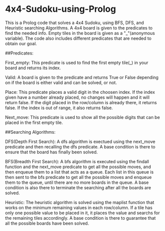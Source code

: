 # 4x4-Sudoku-using-Prolog
This is a Prolog code that solves a 4x4 Sudoku, using BFS, DFS, and Heuristic searching Algorithms. A 4x4 board is given to the predicates to find the needed info. Empty tiles in the board is given as a "_"(anonymous variable).  The code also includes different predicates that are needed to obtain our goal.

##Predicates:

  First_empty:
  This predicate is used to find the first empty tile(_) in your board and returns its index.
  
  Valid:
  A board is given to the predicate and returns True or False depending on if the board is either valid and can be solved, or not.
  
  Place:
  This predicate places a valid digit in the choosen index. If the index given have a number already placed, no changes will happen and it will return false. If the digit placed in the row/column is already there, it returns false. If the index is out of range, it also returns false.
  
  Next_move:
  This predicate is used to show all the possible digits that can be placed in the first empty tile.
  
##Searching Algorithms:

  DFS(Depth First Search):
  A dfs algorithm is exectued using the next_move predicate and then recalling the dfs predicate. A base condition is there to ensure that the board has finally been solved.
  
  BFS(Breadth First Search):
  A bfs algorithm is executed using the findall function and the next_move predicate to get all the possible moves, and then enqueue them to a list that acts as a queue. Each list in this queue is then sent to the bfs predicate to get all the possible moves and enqueue them to the queue, until there are no more boards in the queue. A base condition is also there to terminate the searching after all the boards are solved.
  
  Heuristic: 
  The heuristic algorithm is solved using the maplist function that works on the minimum remaining values in each row/column. If a tile has only one possible value to be placed in it, it places the value and searchs for the remaining tiles accordingly. A base condition is there to guarantee that all the possible boards have been solved.
